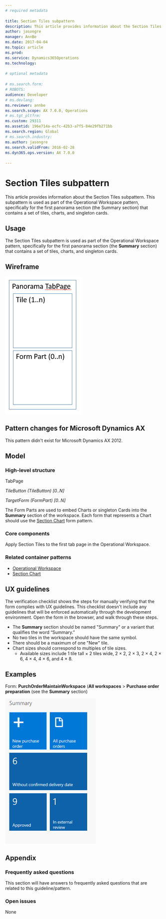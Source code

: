 ```yaml
---
# required metadata

title: Section Tiles subpattern
description: This article provides information about the Section Tiles subpattern. This subpattern is used as part of the Operational Workspace pattern, specifically for the first panorama section (the Summary section) that contains a set of tiles, charts, and singleton cards. 
author: jasongre
manager: AnnBe
ms.date: 2017-04-04
ms.topic: article
ms.prod: 
ms.service: Dynamics365Operations
ms.technology: 

# optional metadata

# ms.search.form: 
# ROBOTS: 
audience: Developer
# ms.devlang: 
ms.reviewer: annbe
ms.search.scope: AX 7.0.0, Operations
# ms.tgt_pltfrm: 
ms.custom: 29311
ms.assetid: 196e714a-ecfc-42b3-a7f5-84e29fb271bb
ms.search.region: Global
# ms.search.industry: 
ms.author: jasongre
ms.search.validFrom: 2016-02-28
ms.dyn365.ops.version: AX 7.0.0

---
```


# Section Tiles subpattern

This article provides information about the Section Tiles subpattern. This subpattern is used as part of the Operational Workspace pattern, specifically for the first panorama section (the Summary section) that contains a set of tiles, charts, and singleton cards. 

Usage
-----

The Section Tiles subpattern is used as part of the Operational Workspace pattern, specifically for the first panorama section (the **Summary** section) that contains a set of tiles, charts, and singleton cards.

## Wireframe
[![sectionTilesWireframe](./media/sectiontileswireframe.png)](./media/sectiontileswireframe.png)

## Pattern changes for Microsoft Dynamics AX
This pattern didn't exist for Microsoft Dynamics AX 2012.

## Model
### High-level structure

TabPage

*TileButton (TileButton) \[0..N\]*

*TargetForm (FormPart) \[0..N\]*

The Form Parts are used to embed Charts or singleton Cards into the **Summary** section of the workspace. Each form that represents a Chart should use the [Section Chart](section-chart-form-pattern.md) form pattern.

### Core components

Apply Section Tiles to the first tab page in the Operational Workspace.

### Related container patterns

-   [Operational Workspace](workspace-form-pattern.md)
-   [Section Chart](section-chart-form-pattern.md)

## UX guidelines
The verification checklist shows the steps for manually verifying that the form complies with UX guidelines. This checklist doesn't include any guidelines that will be enforced automatically through the development environment. Open the form in the browser, and walk through these steps.

-   The **Summary** section should be named "Summary" or a variant that qualifies the word “Summary.”
-   No two tiles in the workspace should have the same symbol.
-   There should be a maximum of one "New" tile.
-   Chart sizes should correspond to multiples of tile sizes.
    -   Available sizes include 1 tile tall × 2 tiles wide, 2 × 2, 2 × 3, 2 × 4, 2 × 6, 4 × 4, 4 × 6, and 4 × 8.

## Examples
Form: **PurchOrderMaintainWorkspace** (**All workspaces** &gt; **Purchase order preparation** (see the **Summary** section)

[![sectionTilesExample](./media/sectiontilesexample.png)](./media/sectiontilesexample.png)

## Appendix
### Frequently asked questions

This section will have answers to frequently asked questions that are related to this guideline/pattern.

### Open issues

None

